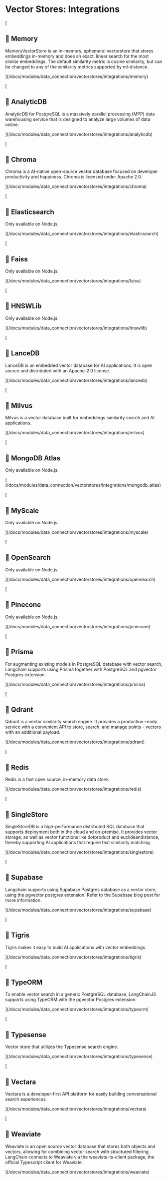 Vector Stores: Integrations
===========================

[

📄️ Memory
----------

MemoryVectorStore is an in-memory, ephemeral vectorstore that stores embeddings in-memory and does an exact, linear search for the most similar embeddings. The default similarity metric is cosine similarity, but can be changed to any of the similarity metrics supported by ml-distance.

](/docs/modules/data_connection/vectorstores/integrations/memory)

[

📄️ AnalyticDB
--------------

AnalyticDB for PostgreSQL is a massively parallel processing (MPP) data warehousing service that is designed to analyze large volumes of data online.

](/docs/modules/data_connection/vectorstores/integrations/analyticdb)

[

📄️ Chroma
----------

Chroma is a AI-native open-source vector database focused on developer productivity and happiness. Chroma is licensed under Apache 2.0.

](/docs/modules/data_connection/vectorstores/integrations/chroma)

[

📄️ Elasticsearch
-----------------

Only available on Node.js.

](/docs/modules/data_connection/vectorstores/integrations/elasticsearch)

[

📄️ Faiss
---------

Only available on Node.js.

](/docs/modules/data_connection/vectorstores/integrations/faiss)

[

📄️ HNSWLib
-----------

Only available on Node.js.

](/docs/modules/data_connection/vectorstores/integrations/hnswlib)

[

📄️ LanceDB
-----------

LanceDB is an embedded vector database for AI applications. It is open source and distributed with an Apache-2.0 license.

](/docs/modules/data_connection/vectorstores/integrations/lancedb)

[

📄️ Milvus
----------

Milvus is a vector database built for embeddings similarity search and AI applications.

](/docs/modules/data_connection/vectorstores/integrations/milvus)

[

📄️ MongoDB Atlas
-----------------

Only available on Node.js.

](/docs/modules/data_connection/vectorstores/integrations/mongodb_atlas)

[

📄️ MyScale
-----------

Only available on Node.js.

](/docs/modules/data_connection/vectorstores/integrations/myscale)

[

📄️ OpenSearch
--------------

Only available on Node.js.

](/docs/modules/data_connection/vectorstores/integrations/opensearch)

[

📄️ Pinecone
------------

Only available on Node.js.

](/docs/modules/data_connection/vectorstores/integrations/pinecone)

[

📄️ Prisma
----------

For augmenting existing models in PostgreSQL database with vector search, Langchain supports using Prisma together with PostgreSQL and pgvector Postgres extension.

](/docs/modules/data_connection/vectorstores/integrations/prisma)

[

📄️ Qdrant
----------

Qdrant is a vector similarity search engine. It provides a production-ready service with a convenient API to store, search, and manage points - vectors with an additional payload.

](/docs/modules/data_connection/vectorstores/integrations/qdrant)

[

📄️ Redis
---------

Redis is a fast open source, in-memory data store.

](/docs/modules/data_connection/vectorstores/integrations/redis)

[

📄️ SingleStore
---------------

SingleStoreDB is a high-performance distributed SQL database that supports deployment both in the cloud and on-premise. It provides vector storage, as well as vector functions like dotproduct and euclideandistance, thereby supporting AI applications that require text similarity matching.

](/docs/modules/data_connection/vectorstores/integrations/singlestore)

[

📄️ Supabase
------------

Langchain supports using Supabase Postgres database as a vector store, using the pgvector postgres extension. Refer to the Supabase blog post for more information.

](/docs/modules/data_connection/vectorstores/integrations/supabase)

[

📄️ Tigris
----------

Tigris makes it easy to build AI applications with vector embeddings.

](/docs/modules/data_connection/vectorstores/integrations/tigris)

[

📄️ TypeORM
-----------

To enable vector search in a generic PostgreSQL database, LangChainJS supports using TypeORM with the pgvector Postgres extension.

](/docs/modules/data_connection/vectorstores/integrations/typeorm)

[

📄️ Typesense
-------------

Vector store that utilizes the Typesense search engine.

](/docs/modules/data_connection/vectorstores/integrations/typesense)

[

📄️ Vectara
-----------

Vectara is a developer-first API platform for easily building conversational search experiences.

](/docs/modules/data_connection/vectorstores/integrations/vectara)

[

📄️ Weaviate
------------

Weaviate is an open source vector database that stores both objects and vectors, allowing for combining vector search with structured filtering. LangChain connects to Weaviate via the weaviate-ts-client package, the official Typescript client for Weaviate.

](/docs/modules/data_connection/vectorstores/integrations/weaviate)